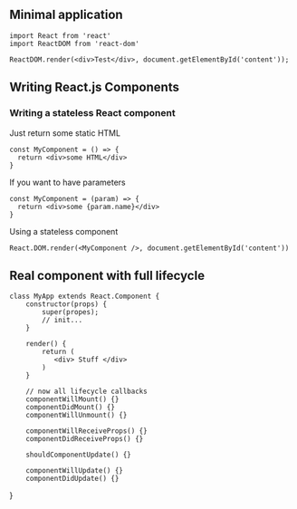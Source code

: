 ## Minimal application

    import React from 'react'
    import ReactDOM from 'react-dom'
    
    ReactDOM.render(<div>Test</div>, document.getElementById('content'));
    
## Writing React.js Components

### Writing a stateless React component

Just return some static HTML

    const MyComponent = () => {
      return <div>some HTML</div>
    }
    
If you want to have parameters

    const MyComponent = (param) => {
      return <div>some {param.name}</div>
    }

Using a stateless component

    React.DOM.render(<MyComponent />, document.getElementById('content'))
    
## Real component with full lifecycle

    class MyApp extends React.Component {
        constructor(props) {
            super(propes);
            // init...
        }
        
        render() {
            return (
               <div> Stuff </div>
            )
        }
        
        // now all lifecycle callbacks
        componentWillMount() {}
        componentDidMount() {}
        componentWillUnmount() {}
        
        componentWillReceiveProps() {}
        componentDidReceiveProps() {}
        
        shouldComponentUpdate() {}
        
        componentWillUpdate() {}
        componentDidUpdate() {}
}
